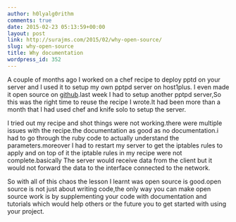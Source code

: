 ```yaml
---
author: h0lyalg0rithm
comments: true
date: 2015-02-23 05:13:59+00:00
layout: post
link: http://surajms.com/2015/02/why-open-source/
slug: why-open-source
title: Why documentation
wordpress_id: 352
---
```


A couple of months ago I worked on a chef recipe to deploy pptd on your server and I used it to setup my own pptpd  server on host1plus.
I even made it open source on [github](http://github.com/h0lyalg0rithm).last week I had to setup another pptpd server,So this was the right time to reuse the recipe I wrote.It had been more than a month that I had used chef and knife solo to setup the server.

I tried out my recipe and shot things were not working.there were multiple issues with the recipe.the documentation as good as no documentation.i had to go through the ruby code to actually understand the parameters.moreover I had to restart my server to get the iptables rules to apply and on top of it the iptable rules in my recipe were not complete.basically The server would receive data from the client but it would not forward the data to the interface connected to the network.

So with all of this chaos the lesson I learnt was open source is good.open source is not just about writing code,the only way you can make open source work is by supplementing your code with documentation and tutorials which would help others or the future you to get started with using your project.

